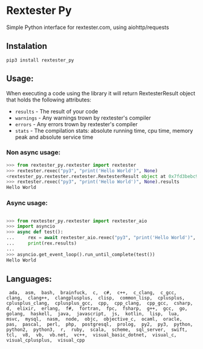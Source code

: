 # Rextester Py

Simple Python interface for rextester.com, using aiohttp/requests

## Instalation
`pip3 install rextester_py`

## Usage:


When executing a code using the library it will return RextesterResult object that holds the following attributes:

- `results` - The result of your code
- `warnings` - Any warnings trown by rextester's compiler
- `errors` - Any errors trown by rextester's compiler
-  `stats` - The compilation stats: absolute running time, cpu time, memory peak and absolute service time

### Non async usage:

```python
>>> from rextester_py.rextester import rextester
>>> rextester.rexec("py3", "print('Hello World')", None)
<rextester_py.rextester.rextester.RextesterResult object at 0x7fd3bebc9f28>
>>> rextester.rexec("py3", "print('Hello World')", None).results
Hello World
```

### Async usage:

```python

>>> from rextester_py.rextester import rextester_aio
>>> import asyncio
>>> async def test():
...     rex = await rextester_aio.rexec("py3", "print('Hello World')", None)
...     print(rex.results)
...
>>> asyncio.get_event_loop().run_until_complete(test())
Hello World

```

## Languages:

```
 ada,  asm,  bash,  brainfuck,  c,  c#,  c++,  c_clang,  c_gcc,  clang,  clang++,  clangplusplus,  clisp,  common_lisp,  cplusplus,  cplusplus_clang,  cplusplus_gcc,  cpp,  cpp_clang,  cpp_gcc,  csharp,  d,  elixir,  erlang,  f#,  fortran,  fpc,  fsharp,  g++,  gcc,  go,  golang,  haskell,  java,  javascript,  js,  kotlin,  lisp,  lua,  msvc,  mysql,  nasm,  node,  objc,  objective_c,  ocaml,  oracle,  pas,  pascal,  perl,  php,  postgresql,  prolog,  py2,  py3,  python,  python2,  python3,  r,  ruby,  scala,  scheme,  sql_server,  swift,  tcl,  v8,  vb,  vb.net,  vc++,  visual_basic_dotnet,  visual_c,  visual_cplusplus,  visual_cpp
 ```
